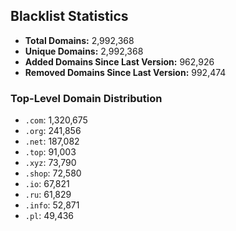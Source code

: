 ## Blacklist Statistics

- **Total Domains:** 2,992,368
- **Unique Domains:** 2,992,368
- **Added Domains Since Last Version:** 962,926
- **Removed Domains Since Last Version:** 992,474

### Top-Level Domain Distribution

-  `.com`: 1,320,675
-  `.org`: 241,856
-  `.net`: 187,082
-  `.top`: 91,003
-  `.xyz`: 73,790
-  `.shop`: 72,580
-  `.io`: 67,821
-  `.ru`: 61,829
-  `.info`: 52,871
-  `.pl`: 49,436
